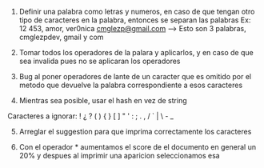 1. Definir una palabra como letras y numeros, en caso de que tengan otro tipo de caracteres en la palabra, entonces se separan las palabras
Ex: 12 453, amor, ver0nica
cmglezp@gmail.com --> Esto son 3 palabras, cmglezpdev, gmail y com

2. Tomar todos los operadores de la palara y aplicarlos, y en caso de que sea invalida pues no se aplicaran los operadores 



3. Bug al poner operadores de lante de un caracter que es omitido por el metodo que devuelve la palabra correspondiente a esos caracteres
4. Mientras sea posible, usar el hash en vez de string

Caracteres a ignorar:
! ¿ ? ( ) { } [ ] " ' : ; . , / ` | \ - _ 


5. Arreglar el suggestion para que imprima correctamente los caracteres

6. Con el operador * aumentamos el score de el documento en general un 20% y despues al imprimir una aparicion seleccionamos esa